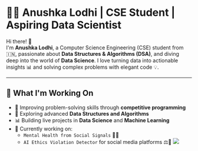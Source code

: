 # 👩‍💻 Anushka Lodhi | CSE Student | Aspiring Data Scientist

Hi there! 👋  
I'm **Anushka Lodhi**, a Computer Science Engineering (CSE) student from 🇮🇳, passionate about **Data Structures & Algorithms (DSA)**, and diving deep into the world of **Data Science**. I love turning data into actionable insights 📊 and solving complex problems with elegant code 💡.

---

## 🚀 What I'm Working On

- 🔧 Improving problem-solving skills through **competitive programming**
- 📘 Exploring advanced **Data Structures and Algorithms**
- 📊 Building live projects in **Data Science** and **Machine Learning**
- 🧠 Currently working on:
  - `Mental Health from Social Signals` 💬🧠
  - `AI Ethics Violation Detector` for social media platforms ⚖️🤖
![](https://leetcard.jacoblin.cool/Anushka_6187?ext=heatmap)
